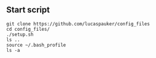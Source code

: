 ## Start script
```
git clone https://github.com/lucaspauker/config_files
cd config_files/
./setup.sh
ls ..
source ~/.bash_profile
ls -a
```
